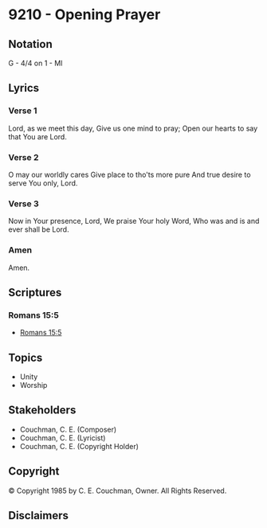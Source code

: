 # 9210 - Opening Prayer

## Notation

G - 4/4 on 1 - MI

## Lyrics

### Verse 1

Lord, as we meet this day, Give us one mind to pray; Open our hearts to say that You are Lord.

### Verse 2

O may our worldly cares Give place to tho'ts more pure And true desire to serve You only, Lord.

### Verse 3

Now in Your presence, Lord, We praise Your holy Word, Who was and is and ever shall be Lord.

### Amen

Amen.


## Scriptures

### Romans 15:5

- [Romans 15:5](https://www.biblegateway.com/passage/?search=Romans%2015%3A5)


## Topics

- Unity
- Worship

## Stakeholders

- Couchman, C. E. (Composer)
- Couchman, C. E. (Lyricist)
- Couchman, C. E. (Copyright Holder)

## Copyright

© Copyright 1985 by C. E. Couchman, Owner. All Rights Reserved.


## Disclaimers


